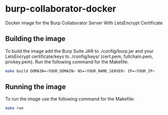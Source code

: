 # burp-collaborator-docker

Docker image for the Burp Collaborator Server With LetsEncrypt Certificate

## Building the image

To build the image add the Burp Suite JAR to ./config/burp.jar and your LetsEncrypt certificate/keys to ./config/keys/ (cert.pem, fullchain.pem, privkey.pem).
Run the following command for the Makefile:

```bash
make build DOMAIN=<YOUR_DOMAIN> NS=<YOUR_NAME_SERVER> IP=<YOUR_IP>
```

## Running the image

To run the image use the following command for the Makefile:

```bash
make run
```
